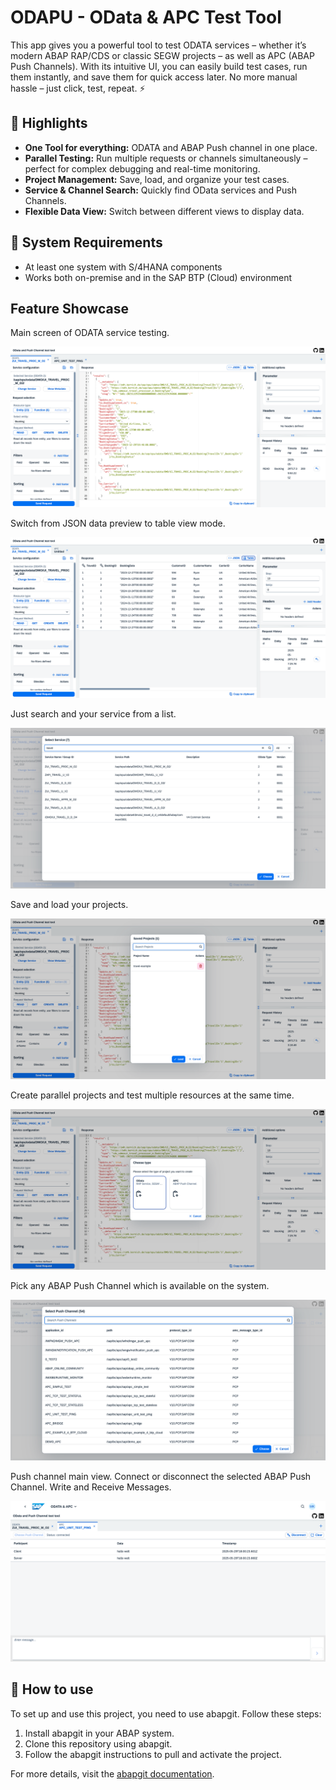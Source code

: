 # ODAPU - OData & APC Test Tool

This app gives you a powerful tool to test ODATA services – whether it’s modern ABAP RAP/CDS or classic SEGW projects – as well as APC (ABAP Push Channels).
With its intuitive UI, you can easily build test cases, run them instantly, and save them for quick access later.
No more manual hassle – just click, test, repeat. ⚡

## 🚀 Highlights

- **One Tool for everything:** ODATA and ABAP Push channel in one place.
- **Parallel Testing:** Run multiple requests or channels simultaneously – perfect for complex debugging and real-time monitoring.
- **Project Management:** Save, load, and organize your test cases.
- **Service & Channel Search:** Quickly find OData services and Push Channels.
- **Flexible Data View:** Switch between different views to display data.

## 🔧 System Requirements
- At least one system with S/4HANA components
- Works both on-premise and in the SAP BTP (Cloud) environment

## Feature Showcase

Main screen of ODATA service testing.

![Main Screen](./screenshots/main.png)

Switch from JSON data preview to table view mode. 

![Table view](./screenshots/table-view.png)

Just search and your service from a list. 

![Service Search](./screenshots/service-search.png)

Save and load your projects. 

![Project Load](./screenshots/project-load.png)

Create parallel projects and test multiple resources at the same time. 

![New Project](./screenshots/new-project.png)

Pick any ABAP Push Channel which is available on the system.

![APC Search](./screenshots/apc-search.png)

Push channel main view. Connect or disconnect the selected ABAP Push Channel. Write and Receive Messages.

![APC](./screenshots/apc.png)

## 📌 How to use

To set up and use this project, you need to use abapgit. Follow these steps:

1. Install abapgit in your ABAP system.
2. Clone this repository using abapgit.
3. Follow the abapgit instructions to pull and activate the project.

For more details, visit the [abapgit documentation](https://docs.abapgit.org/).